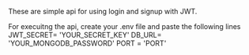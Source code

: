 These are simple api for using login and signup with JWT.

For execuitng the api, create your .env file and paste the following lines
JWT_SECRET= 'YOUR_SECRET_KEY'
DB_URL= 'YOUR_MONGODB_PASSWORD'
PORT = 'PORT'
